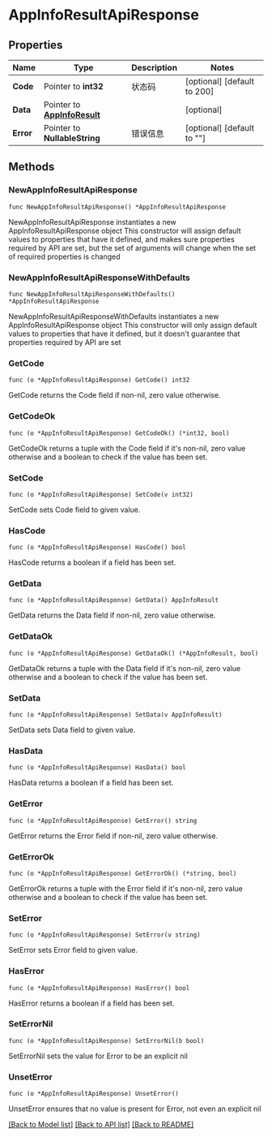 # AppInfoResultApiResponse

## Properties

Name | Type | Description | Notes
------------ | ------------- | ------------- | -------------
**Code** | Pointer to **int32** | 状态码 | [optional] [default to 200]
**Data** | Pointer to [**AppInfoResult**](AppInfoResult.md) |  | [optional] 
**Error** | Pointer to **NullableString** | 错误信息 | [optional] [default to ""]

## Methods

### NewAppInfoResultApiResponse

`func NewAppInfoResultApiResponse() *AppInfoResultApiResponse`

NewAppInfoResultApiResponse instantiates a new AppInfoResultApiResponse object
This constructor will assign default values to properties that have it defined,
and makes sure properties required by API are set, but the set of arguments
will change when the set of required properties is changed

### NewAppInfoResultApiResponseWithDefaults

`func NewAppInfoResultApiResponseWithDefaults() *AppInfoResultApiResponse`

NewAppInfoResultApiResponseWithDefaults instantiates a new AppInfoResultApiResponse object
This constructor will only assign default values to properties that have it defined,
but it doesn't guarantee that properties required by API are set

### GetCode

`func (o *AppInfoResultApiResponse) GetCode() int32`

GetCode returns the Code field if non-nil, zero value otherwise.

### GetCodeOk

`func (o *AppInfoResultApiResponse) GetCodeOk() (*int32, bool)`

GetCodeOk returns a tuple with the Code field if it's non-nil, zero value otherwise
and a boolean to check if the value has been set.

### SetCode

`func (o *AppInfoResultApiResponse) SetCode(v int32)`

SetCode sets Code field to given value.

### HasCode

`func (o *AppInfoResultApiResponse) HasCode() bool`

HasCode returns a boolean if a field has been set.

### GetData

`func (o *AppInfoResultApiResponse) GetData() AppInfoResult`

GetData returns the Data field if non-nil, zero value otherwise.

### GetDataOk

`func (o *AppInfoResultApiResponse) GetDataOk() (*AppInfoResult, bool)`

GetDataOk returns a tuple with the Data field if it's non-nil, zero value otherwise
and a boolean to check if the value has been set.

### SetData

`func (o *AppInfoResultApiResponse) SetData(v AppInfoResult)`

SetData sets Data field to given value.

### HasData

`func (o *AppInfoResultApiResponse) HasData() bool`

HasData returns a boolean if a field has been set.

### GetError

`func (o *AppInfoResultApiResponse) GetError() string`

GetError returns the Error field if non-nil, zero value otherwise.

### GetErrorOk

`func (o *AppInfoResultApiResponse) GetErrorOk() (*string, bool)`

GetErrorOk returns a tuple with the Error field if it's non-nil, zero value otherwise
and a boolean to check if the value has been set.

### SetError

`func (o *AppInfoResultApiResponse) SetError(v string)`

SetError sets Error field to given value.

### HasError

`func (o *AppInfoResultApiResponse) HasError() bool`

HasError returns a boolean if a field has been set.

### SetErrorNil

`func (o *AppInfoResultApiResponse) SetErrorNil(b bool)`

 SetErrorNil sets the value for Error to be an explicit nil

### UnsetError
`func (o *AppInfoResultApiResponse) UnsetError()`

UnsetError ensures that no value is present for Error, not even an explicit nil

[[Back to Model list]](../README.md#documentation-for-models) [[Back to API list]](../README.md#documentation-for-api-endpoints) [[Back to README]](../README.md)


